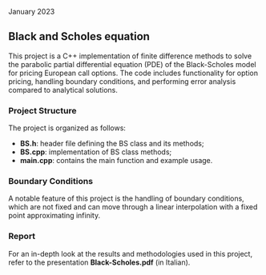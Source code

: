 January 2023

## Black and Scholes equation
This project is a C++ implementation of finite difference methods to solve the parabolic partial differential equation (PDE) of the Black-Scholes model for pricing European call options.
The code includes functionality for option pricing, handling boundary conditions, and performing error analysis compared to analytical solutions.

### Project Structure
The project is organized as follows:
- **BS.h**: header file defining the BS class and its methods;
- **BS.cpp**: implementation of BS class methods;
- **main.cpp**: contains the main function and example usage.

### Boundary Conditions
A notable feature of this project is the handling of boundary conditions, which are not fixed and can move through a linear interpolation with a fixed point approximating infinity.

### Report
For an in-depth look at the results and methodologies used in this project, refer to the presentation **Black-Scholes.pdf** (in Italian).
